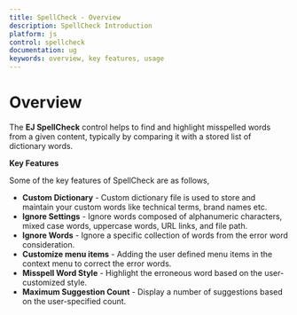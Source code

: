 ```yaml
---
title: SpellCheck - Overview
description: SpellCheck Introduction
platform: js
control: spellcheck
documentation: ug
keywords: overview, key features, usage 
---
```

# Overview

The **EJ SpellCheck** control helps to find and highlight misspelled words from a given content, typically by comparing it with a stored list of dictionary words.

**Key Features**

Some of the key features of SpellCheck are as follows, 

*   **Custom Dictionary** - Custom dictionary file is used to store and maintain your custom words like technical terms, brand names etc.
*	**Ignore Settings** - Ignore words composed of alphanumeric characters, mixed case words, uppercase words, URL links, and file path.
*	**Ignore Words** - Ignore a specific collection of words from the error word consideration.
*   **Customize menu items** - Adding the user defined menu items in the context menu to correct the error words.
*	**Misspell Word Style** - Highlight the erroneous word based on the user-customized style.
*	**Maximum Suggestion Count** - Display a number of suggestions based on the user-specified count.
